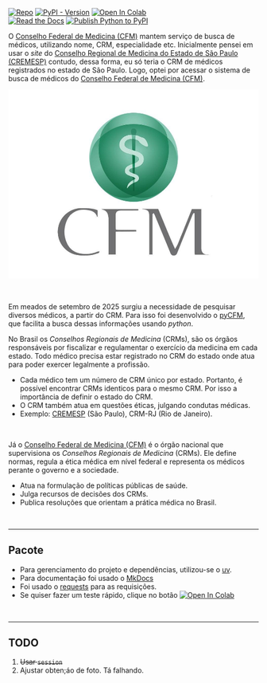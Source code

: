 [![Repo](https://img.shields.io/badge/GitHub-repo-blue?logo=github&logoColor=f5f5f5)](https://github.com/michelmetran/pyCFM)
[![PyPI - Version](https://img.shields.io/pypi/v/pycfm?logo=pypi&label=PyPI&color=blue)](https://pypi.org/project/pycfm/)
[![Open In Colab](https://colab.research.google.com/assets/colab-badge.svg)](https://colab.research.google.com/drive/1XvbBN5J6013xLtpDZYNeo3bQyQTxm-h5?usp=sharing)
<br>
[![Read the Docs](https://img.shields.io/readthedocs/pyCFM?logo=ReadTheDocs&label=Read%20The%20Docs)](https://pyCFM.readthedocs.io/)
[![Publish Python to PyPI](https://github.com/michelmetran/pyCFM/actions/workflows/publish-to-pypi-uv.yml/badge.svg)](https://github.com/michelmetran/pyCFM/actions/workflows/publish-to-pypi-uv.yml)

O [Conselho Federal de Medicina (CFM)](https://portal.cfm.org.br/) mantem serviço de busca de médicos, utilizando nome, CRM, especialidade etc. Inicialmente pensei em usar o _site_ do [Conselho Regional de Medicina do Estado de São Paulo (CREMESP)](https://cremesp.org.br/) contudo, dessa forma, eu só teria o CRM de médicos registrados no estado de São Paulo. Logo, optei por acessar o sistema de busca de médicos do [Conselho Federal de Medicina (CFM)](https://portal.cfm.org.br/).

![CFM](./assets/logo_cfm.jpg)

<br>

Em meados de setembro de 2025 surgiu a necessidade de pesquisar diversos médicos, a partir do CRM. Para isso foi desenvolvido o [pyCFM](https://pyCFM.readthedocs.io/), que facilita a busca dessas informações usando _python_.

No Brasil os _Conselhos Regionais de Medicina_ (CRMs), são os órgãos responsáveis por fiscalizar e regulamentar o exercício da medicina em cada estado. Todo médico precisa estar registrado no CRM do estado onde atua para poder exercer legalmente a profissão.

- Cada médico tem um número de CRM único por estado. Portanto, é possível encontrar CRMs identicos para o mesmo CRM. Por isso a importância de definir o estado do CRM.
- O CRM também atua em questões éticas, julgando condutas médicas.
- Exemplo: [CREMESP](https://cremesp.org.br/) (São Paulo), CRM-RJ (Rio de Janeiro).

<br>

Já o [Conselho Federal de Medicina (CFM)](https://portal.cfm.org.br/) é o órgão nacional que supervisiona os _Conselhos Regionais de Medicina_ (CRMs). Ele define normas, regula a ética médica em nível federal e representa os médicos perante o governo e a sociedade.

- Atua na formulação de políticas públicas de saúde.
- Julga recursos de decisões dos CRMs.
- Publica resoluções que orientam a prática médica no Brasil.

<br>

---

## Pacote

- Para gerenciamento do projeto e dependências, utilizou-se o [uv](https://docs.astral.sh/uv/).
- Para documentação foi usado o [MkDocs](https://www.mkdocs.org/)
- Foi usado o [requests](https://pypi.org/project/requests/) para as requisições.
- Se quiser fazer um teste rápido, clique no botão [![Open In Colab](https://colab.research.google.com/assets/colab-badge.svg)](https://colab.research.google.com/drive/1XvbBN5J6013xLtpDZYNeo3bQyQTxm-h5?usp=sharing)

<br>

---

## TODO

1. ~~Usar `session`~~
2. Ajustar obten;áo de foto. Tá falhando.
